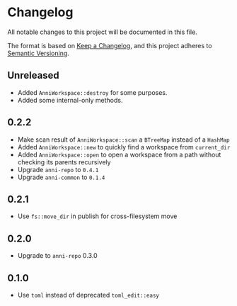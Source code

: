 # Changelog

All notable changes to this project will be documented in this file.

The format is based on [Keep a Changelog](https://keepachangelog.com/en/1.0.0/),
and this project adheres to [Semantic Versioning](https://semver.org/spec/v2.0.0.html).

## Unreleased

- Added `AnniWorkspace::destroy` for some purposes.
- Added some internal-only methods.

## 0.2.2

- Make scan result of `AnniWorkspace::scan` a `BTreeMap` instead of a `HashMap`
- Added `AnniWorkspace::new` to quickly find a workspace from `current_dir`
- Added `AnniWorkspace::open` to open a workspace from a path without checking its parents recursively
- Upgrade `anni-repo` to `0.4.1`
- Upgrade `anni-common` to `0.1.4`

## 0.2.1

- Use `fs::move_dir` in publish for cross-filesystem move

## 0.2.0

- Upgrade to `anni-repo` 0.3.0

## 0.1.0

- Use `toml` instead of deprecated `toml_edit::easy`
